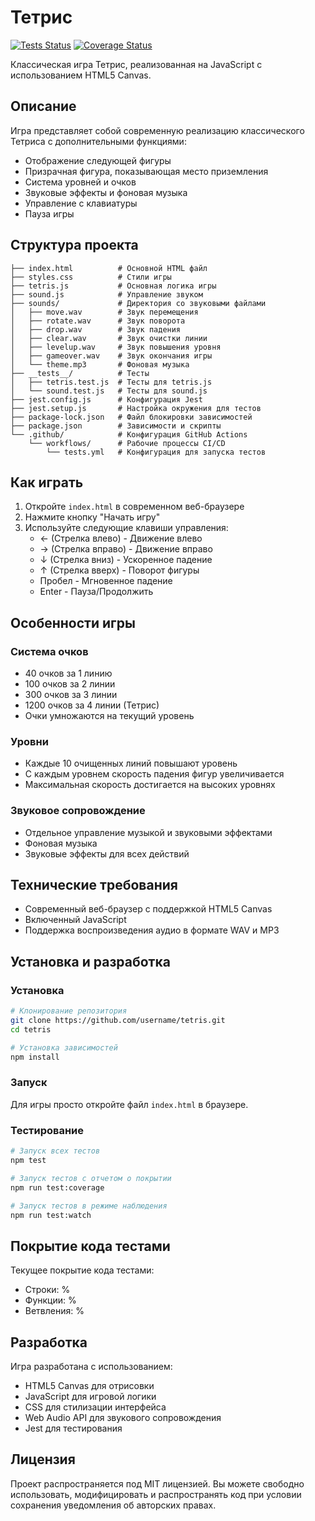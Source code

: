 # Тетрис

[![Tests Status](https://github.com/Spider-Dad/tetris_classic/actions/workflows/tests.yml/badge.svg)](https://github.com/Spider-Dad/tetris_classic/actions/workflows/tests.yml)
[![Coverage Status](https://github.com/Spider-Dad/tetris_classic/actions/workflows/tests.yml/badge.svg?branch=main&event=coverage)](https://github.com/Spider-Dad/tetris_classic/actions/workflows/tests.yml)

Классическая игра Тетрис, реализованная на JavaScript с использованием HTML5 Canvas.

## Описание

Игра представляет собой современную реализацию классического Тетриса с дополнительными функциями:
- Отображение следующей фигуры
- Призрачная фигура, показывающая место приземления
- Система уровней и очков
- Звуковые эффекты и фоновая музыка
- Управление с клавиатуры
- Пауза игры

## Структура проекта

```
├── index.html          # Основной HTML файл
├── styles.css          # Стили игры
├── tetris.js           # Основная логика игры
├── sound.js            # Управление звуком
├── sounds/             # Директория со звуковыми файлами
│   ├── move.wav        # Звук перемещения
│   ├── rotate.wav      # Звук поворота
│   ├── drop.wav        # Звук падения
│   ├── clear.wav       # Звук очистки линии
│   ├── levelup.wav     # Звук повышения уровня
│   ├── gameover.wav    # Звук окончания игры
│   └── theme.mp3       # Фоновая музыка
├── __tests__/          # Тесты
│   ├── tetris.test.js  # Тесты для tetris.js
│   └── sound.test.js   # Тесты для sound.js
├── jest.config.js      # Конфигурация Jest
├── jest.setup.js       # Настройка окружения для тестов
├── package-lock.json   # Файл блокировки зависимостей
├── package.json        # Зависимости и скрипты
└── .github/            # Конфигурация GitHub Actions
    └── workflows/      # Рабочие процессы CI/CD
        └── tests.yml   # Конфигурация для запуска тестов
```

## Как играть

1. Откройте `index.html` в современном веб-браузере
2. Нажмите кнопку "Начать игру"
3. Используйте следующие клавиши управления:
   - ← (Стрелка влево) - Движение влево
   - → (Стрелка вправо) - Движение вправо
   - ↓ (Стрелка вниз) - Ускоренное падение
   - ↑ (Стрелка вверх) - Поворот фигуры
   - Пробел - Мгновенное падение
   - Enter - Пауза/Продолжить

## Особенности игры

### Система очков
- 40 очков за 1 линию
- 100 очков за 2 линии
- 300 очков за 3 линии
- 1200 очков за 4 линии (Тетрис)
- Очки умножаются на текущий уровень

### Уровни
- Каждые 10 очищенных линий повышают уровень
- С каждым уровнем скорость падения фигур увеличивается
- Максимальная скорость достигается на высоких уровнях

### Звуковое сопровождение
- Отдельное управление музыкой и звуковыми эффектами
- Фоновая музыка
- Звуковые эффекты для всех действий

## Технические требования

- Современный веб-браузер с поддержкой HTML5 Canvas
- Включенный JavaScript
- Поддержка воспроизведения аудио в формате WAV и MP3

## Установка и разработка

### Установка
```bash
# Клонирование репозитория
git clone https://github.com/username/tetris.git
cd tetris

# Установка зависимостей
npm install
```

### Запуск
Для игры просто откройте файл `index.html` в браузере.

### Тестирование
```bash
# Запуск всех тестов
npm test

# Запуск тестов с отчетом о покрытии
npm run test:coverage

# Запуск тестов в режиме наблюдения
npm run test:watch
```

## Покрытие кода тестами

Текущее покрытие кода тестами:
- Строки: %
- Функции: %
- Ветвления: %

## Разработка

Игра разработана с использованием:
- HTML5 Canvas для отрисовки
- JavaScript для игровой логики
- CSS для стилизации интерфейса
- Web Audio API для звукового сопровождения
- Jest для тестирования

## Лицензия

Проект распространяется под MIT лицензией. Вы можете свободно использовать, модифицировать и распространять код при условии сохранения уведомления об авторских правах. 